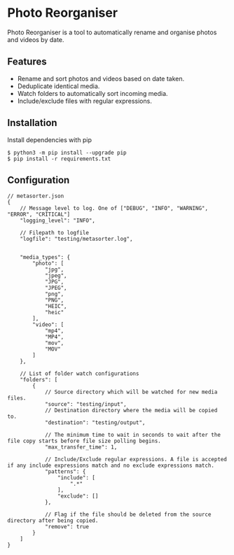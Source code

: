 # Photo Reorganiser
Photo Reorganiser is a tool to automatically rename and organise photos and videos by date.

## Features
- Rename and sort photos and videos based on date taken.
- Deduplicate identical media.
- Watch folders to automatically sort incoming media.
- Include/exclude files with regular expressions.

## Installation
Install dependencies with pip
```
$ python3 -m pip install --upgrade pip
$ pip install -r requirements.txt
```

## Configuration
```
// metasorter.json
{
    // Message level to log. One of ["DEBUG", "INFO", "WARNING", "ERROR", "CRITICAL"]
    "logging_level": "INFO",

    // Filepath to logfile
    "logfile": "testing/metasorter.log",


    "media_types": {
        "photo": [
            "jpg",
            "jpeg",
            "JPG",
            "JPEG",
            "png",
            "PNG",
            "HEIC",
            "heic"
        ],
        "video": [
            "mp4",
            "MP4",
            "mov",
            "MOV"
        ]
    },
    
    // List of folder watch configurations
    "folders": [
        {
            // Source directory which will be watched for new media files.
            "source": "testing/input",
            // Destination directory where the media will be copied to.
            "destination": "testing/output",

            // The minimum time to wait in seconds to wait after the file copy starts before file size polling begins.
            "max_transfer_time": 1,

            // Include/Exclude regular expressions. A file is accepted if any include expressions match and no exclude expressions match.
            "patterns": {
                "include": [
                    ".*"
                ],
                "exclude": []
            },

            // Flag if the file should be deleted from the source directory after being copied.
            "remove": true
        }
    ]
}
```